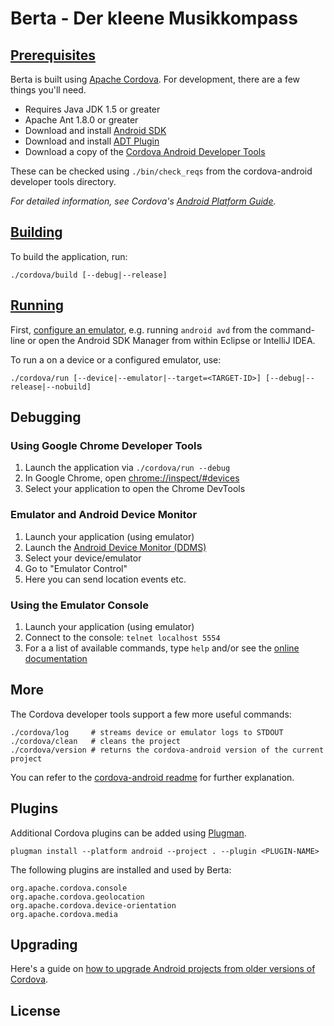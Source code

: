 # Berta - Der kleene Musikkompass

## [Prerequisites](http://cordova.apache.org/docs/en/3.5.0/guide_platforms_android_index.md.html#Android%20Platform%20Guide_install_cordova_shell_tools)

Berta is built using [Apache Cordova](http://cordova.apache.org/). For development, there are a few things you'll need.

- Requires Java JDK 1.5 or greater
- Apache Ant 1.8.0 or greater
- Download and install [Android SDK](http://developer.android.com/sdk/index.html)
- Download and install [ADT Plugin](http://developer.android.com/tools/sdk/eclipse-adt.html)
- Download a copy of the [Cordova Android Developer Tools](https://github.com/apache/cordova-android/releases)

These can be checked using `./bin/check_reqs` from the cordova-android developer tools directory.

*For detailed information, see Cordova's [Android Platform Guide](http://cordova.apache.org/docs/en/3.5.0/guide_platforms_index.md.html#Platform%20Guides_android).*

## [Building](http://cordova.apache.org/docs/en/3.5.0/guide_platforms_android_tools.md.html#Android%20Shell%20Tool%20Guide_build)

To build the application, run:

    ./cordova/build [--debug|--release]

## [Running](http://cordova.apache.org/docs/en/3.5.0/guide_platforms_android_tools.md.html#Android%20Shell%20Tool%20Guide_run_the_app)

First, [configure an emulator](http://cordova.apache.org/docs/en/3.5.0/guide_platforms_android_index.md.html#Android%20Platform%20Guide_configure_an_emulator), e.g. running `android avd` from the command-line or open the Android SDK Manager from within Eclipse or IntelliJ IDEA.

To run a on a device or a configured emulator, use:

    ./cordova/run [--device|--emulator|--target=<TARGET-ID>] [--debug|--release|--nobuild]

## Debugging

### Using Google Chrome Developer Tools

1. Launch the application via `./cordova/run --debug`
2. In Google Chrome, open [chrome://inspect/#devices](chrome://inspect/#devices)
3. Select your application to open the Chrome DevTools

### Emulator and Android Device Monitor

1. Launch your application (using emulator)
2. Launch the [Android Device Monitor (DDMS)](http://developer.android.com/tools/debugging/ddms.html)
3. Select your device/emulator
4. Go to "Emulator Control"
5. Here you can send location events etc.

### Using the Emulator Console

1. Launch your application (using emulator)
2. Connect to the console: `telnet localhost 5554`
3. For a a list of available commands, type `help` and/or see the [online documentation](http://developer.android.com/tools/devices/emulator.html#console)

## More

The Cordova developer tools support a few more useful commands:

    ./cordova/log     # streams device or emulator logs to STDOUT
    ./cordova/clean   # cleans the project
    ./cordova/version # returns the cordova-android version of the current project

You can refer to the [cordova-android readme](https://github.com/apache/cordova-android/blob/master/README.md) for further explanation.

## Plugins

Additional Cordova plugins can be added using [Plugman](http://cordova.apache.org/docs/en/3.5.0/plugin_ref_plugman.md.html#Using%20Plugman%20to%20Manage%20Plugins).

    plugman install --platform android --project . --plugin <PLUGIN-NAME>

The following plugins are installed and used by Berta:

    org.apache.cordova.console
    org.apache.cordova.geolocation
    org.apache.cordova.device-orientation
    org.apache.cordova.media

## Upgrading

Here's a guide on [how to upgrade Android projects from older versions of Cordova](http://cordova.apache.org/docs/en/3.5.0/guide_platforms_android_upgrade.md.html#Upgrading%20Android).

## License
